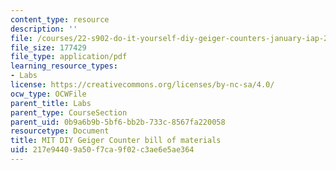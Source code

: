 ```yaml
---
content_type: resource
description: ''
file: /courses/22-s902-do-it-yourself-diy-geiger-counters-january-iap-2015/217e94409a50f7ca9f02c3ae6e5ae364_MIT22_S902IAP15_Rev6BOM.pdf
file_size: 177429
file_type: application/pdf
learning_resource_types:
- Labs
license: https://creativecommons.org/licenses/by-nc-sa/4.0/
ocw_type: OCWFile
parent_title: Labs
parent_type: CourseSection
parent_uid: 0b9a6b9b-5bf6-bb2b-733c-8567fa220058
resourcetype: Document
title: MIT DIY Geiger Counter bill of materials
uid: 217e9440-9a50-f7ca-9f02-c3ae6e5ae364
---
```

